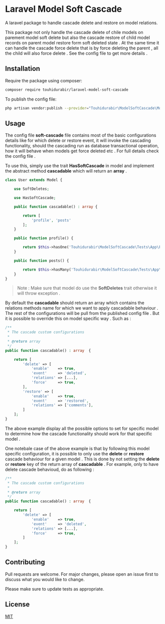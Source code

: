 # Laravel Model Soft Cascade

A laravel package to handle cascade delete and restore on model relations.

This package not only handle the cascade delete of chile models on parement model soft delete but also the cascade restore of child model records on parent model restore form soft deleted state . At the same time it can handle the cascade force delete that is by force deleting the parent , all the child will also force delete . See the config file to get more details . 

## Installation

Require the package using composer:

```bash
composer require touhidurabir/laravel-model-soft-cascade
```

To publish the config file:
```bash
php artisan vendor:publish --provider="Touhidurabir\ModelSoftCascade\ModelSoftCascadeServiceProvider" --tag=config
```

## Usage

The config file **soft-cascade** file contains most of the basic configurations details like for which delete or restore event, it will invoke the cascading functionality, should the cascading run as database transactional operation, how it will behave when models get force deleted etc . For full details check the config file .

To use this, simply use the trait **HasSoftCascade** in model and implement the abstract method **cascadable** which will return an **array** . 

```php
class User extends Model {

    use SoftDeletes;

    use HasSoftCascade;

    public function cascadable() : array {

        return [
            'profile', 'posts'
        ];
    }

    public function profile() {

        return $this->hasOne('Touhidurabir\ModelSoftCascade\Tests\App\Profile');
    }

    public function posts() {

        return $this->hasMany('Touhidurabir\ModelSoftCascade\Tests\App\Post');
    }
}
```

> Note : Make sure that model do use the **SoftDeletes** trait otherwise it will throw exception . 

By default the **cascadable** should return an array which contains the relations methods name for which we want to apply cascadable behaviour . The rest of the configurations will be pull from the published config file . But it is possible to override this on model specific way . Such as : 

```php
/**
 * The cascade custom configurations
 *
 * @return array
 */
public function cascadable() : array  {

    return [
        'delete' => [
            'enable'    => true,
            'event'     => 'deleted',
            'relations' => [...],
            'force'     => true,
        ],
        'restore' => [
            'enable'    => true,
            'event'     => 'restored',
            'relations' => ['comments'],
        ]
    ];
}
```

The above example display all the possible options to set for specific model to determine how the cascade functionality should work for that specific model . 

One notebale case of the above example is that by following this model specific configuration, it is possible to only use the **delete** or **restore** cascade behaviour for a given model . This is done by not setting the **delete** or **restore** key of the return array of **cascadable** . For example, only to have delete cascade behavioud, do as following : 

```php
/**
 * The cascade custom configurations
 *
 * @return array
 */
public function cascadable() : array  {

    return [
        'delete' => [
            'enable'    => true,
            'event'     => 'deleted',
            'relations' => [...],
            'force'     => true,
        ]
    ];
}
```

## Contributing
Pull requests are welcome. For major changes, please open an issue first to discuss what you would like to change.

Please make sure to update tests as appropriate.

## License
[MIT](./LICENSE.md)
